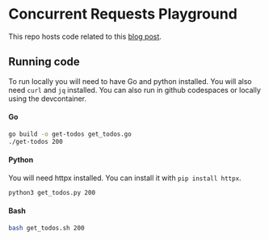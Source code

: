 # Concurrent Requests Playground

This repo hosts code related to this [blog post](https://jellis18.github.io/post/2023-03-04-concurrency-in-languages/).

## Running code

To run locally you will need to have Go and python installed. You will also need `curl` and `jq` installed. You can
also run in github codespaces or locally using the devcontainer.

#### Go

```bash
go build -o get-todos get_todos.go
./get-todos 200
```

#### Python

You will need httpx installed. You can install it with `pip install httpx`.

```bash
python3 get_todos.py 200
```

#### Bash

```bash
bash get_todos.sh 200
```

